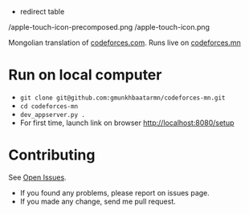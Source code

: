 - redirect table

/apple-touch-icon-precomposed.png
/apple-touch-icon.png


Mongolian translation of [codeforces.com](http://www.codeforces.com/).
Runs live on [codeforces.mn](http://www.codeforces.mn/)


Run on local computer
=====================

- `git clone git@github.com:gmunkhbaatarmn/codeforces-mn.git`
- `cd codeforces-mn`
- `dev_appserver.py .`
- For first time, launch link on browser
  [http://localhost:8080/setup](http://localhost:8080/setup)


Contributing
============

See [Open Issues](https://github.com/gmunkhbaatarmn/codeforces-mn/issues).

- If you found any problems, please report on issues page.
- If you made any change, send me pull request.
